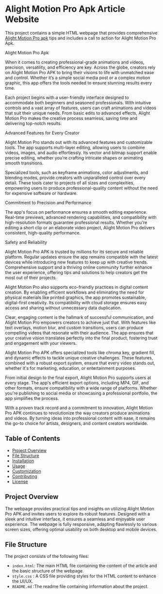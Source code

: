# Alight Motion Pro Apk Article Website

This project contains a simple HTML webpage that provides comprehensive <a href="https://alightmotionpromodapk.pro/"> Alight Motion Pro apk</a> tips and includes a call to action for  Alight Motion Pro Apk.

 Alight Motion Pro Apk
 
When it comes to creating professional-grade animations and videos, precision, versatility, and efficiency are key. Across the globe, creators rely on Alight Motion Pro APK to bring their visions to life with unmatched ease and control. Whether it’s a simple social media post or a complex motion graphic, this app offers the tools needed to ensure stunning results every time.

Each project begins with a user-friendly interface designed to accommodate both beginners and seasoned professionals. With intuitive controls and a vast array of features, users can craft animations and videos that suit their unique needs. From basic edits to advanced effects, Alight Motion Pro makes the creative process seamless, saving time and delivering top-notch results.

Advanced Features for Every Creator

Alight Motion Pro stands out with its advanced features and customizable tools. The app supports multi-layer editing, allowing users to combine videos, images, and audio effortlessly. Its vector and bitmap support enable precise editing, whether you're crafting intricate shapes or animating smooth transitions.

Specialized tools, such as keyframe animations, color adjustments, and blending modes, provide creators with unparalleled control over every detail. These tools cater to projects of all sizes and complexities, empowering users to produce professional-quality content without the need for expensive software or hardware.

Commitment to Precision and Performance

The app's focus on performance ensures a smooth editing experience. Real-time previews, advanced rendering capabilities, and compatibility with high-resolution formats guarantee professional results. Whether you’re editing a short clip or an elaborate video project, Alight Motion Pro delivers consistent, high-quality performance.

Safety and Reliability

Alight Motion Pro APK is trusted by millions for its secure and reliable platform. Regular updates ensure the app remains compatible with the latest devices while introducing new features to keep up with creative trends. Comprehensive support and a thriving online community further enhance the user experience, offering tips and solutions to help creators get the most out of their projects.


Alight Motion Pro also supports eco-friendly practices in digital content creation. By enabling efficient workflows and eliminating the need for physical materials like printed graphics, the app promotes sustainable, digital-first creativity. Its compatibility with cloud storage ensures easy access and sharing without unnecessary data duplication.


Clear, engaging content is the hallmark of successful communication, and Alight Motion Pro empowers creators to achieve just that. With features like text overlays, motion blur, and custom transitions, users can produce compelling videos that resonate with their audience. The app ensures that your creative vision translates perfectly into the final product, fostering trust and engagement with your viewers.


Alight Motion Pro APK offers specialized tools like chroma key, gradient fill, and dynamic effects to tackle unique creative challenges. These features, combined with a robust export system, ensure that every video stands out, whether it's for marketing, education, or entertainment purposes.


From initial design to the final export, Alight Motion Pro supports users at every stage. The app's efficient export options, including MP4, GIF, and other formats, ensure compatibility with a wide range of platforms. Whether you're publishing to social media or showcasing a professional portfolio, the app simplifies the process.

With a proven track record and a commitment to innovation, Alight Motion Pro APK continues to revolutionize the way creators produce animations and videos. By turning ideas into professional content with ease, it remains the go-to choice for artists, designers, and content creators worldwide.
 

## Table of Contents

- [Project Overview](#project-overview)
- [File Structure](#file-structure)
- [Installation](#installation)
- [Usage](#usage)
- [Customization](#customization)
- [Contributing](#contributing)
- [License](#license)

## Project Overview

The webpage provides practical tips and insights on utilizing Alight Motion Pro APK and invites users to explore its robust features. Designed with a sleek and intuitive interface, it ensures a seamless and enjoyable user experience. The webpage is fully responsive, adapting flawlessly to various screen sizes, offering optimal usability on both desktop and mobile devices.

## File Structure

The project consists of the following files:


- `index.html`: The main HTML file containing the content of the article and the basic structure of the webpage.
- `style.css` : A CSS file providing styles for the HTML content to enhance the UI/UX.
- `README.md` :The readme file containing information about the project.

